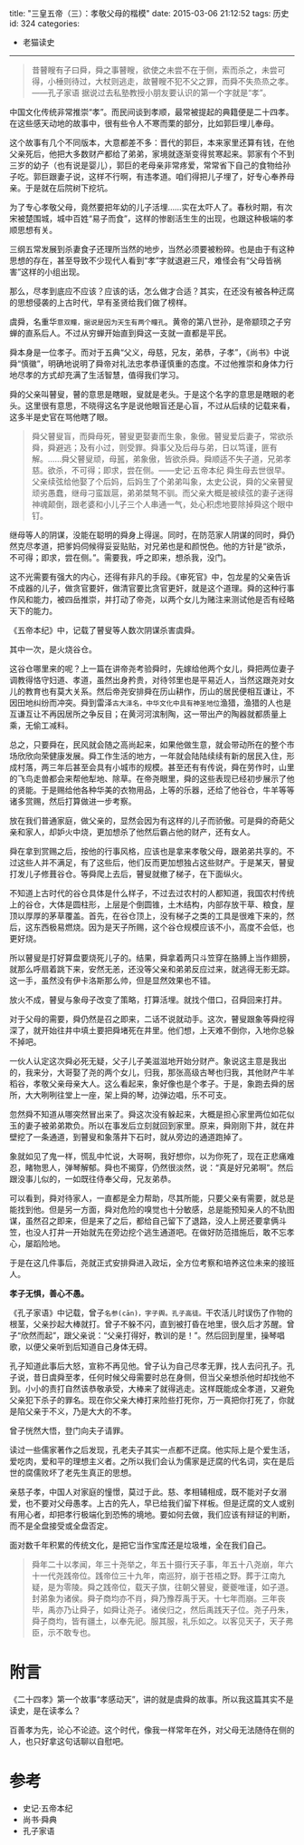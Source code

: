 title: "三皇五帝（三）：孝敬父母的楷模"
date: 2015-03-06 21:12:52
tags: 历史
id: 324
categories:
  - 老猫读史
---

> 昔瞽瞍有子曰舜，舜之事瞽瞍，欲使之未尝不在于侧，索而杀之，未尝可得，小棰则待过，大杖则逃走，故瞽瞍不犯不父之罪，而舜不失烝烝之孝。——孔子家语
据说过去私塾教授小朋友要认识的第一个字就是“孝”。

中国文化传统非常推崇“孝”。而民间谈到孝顺，最常被提起的典籍便是二十四孝。在这些感天动地的故事中，很有些令人不寒而栗的部分，比如郭巨埋儿奉母。

这个故事有几个不同版本，大意都差不多：晋代的郭巨，本来家里还算有钱，在他父亲死后，他把大多数财产都给了弟弟，家境就逐渐变得贫寒起来。郭家有个不到三岁的幼子（也有说是婴儿），郭巨的老母亲非常疼爱，常常省下自己的食物给孙子吃。郭巨跟妻子说，这样不行啊，有违孝道。咱们得把儿子埋了，好专心奉养母亲。于是就在后院树下挖坑。

为了专心孝敬父母，竟然要把年幼的儿子活埋……实在太吓人了。春秋时期，有次宋被楚围城，城中百姓“易子而食”，这样的惨剧活生生的出现，也跟这种极端的孝顺思想有关。

三纲五常发展到杀妻食子还理所当然的地步，当然必须要被粉碎。也是由于有这种思想的存在，甚至导致不少现代人看到“孝”字就退避三尺，难怪会有“父母皆祸害”这样的小组出现。

那么，尽孝到底应不应该？应该的话，怎么做才合适？其实，在还没有被各种迂腐的思想侵袭的上古时代，早有圣贤给我们做了榜样。

<!--more-->

虞舜，名重华`意双瞳，据说是因为天生有两个瞳孔`。黄帝的第八世孙，是帝颛顼之子穷蝉的直系后人。不过从穷蝉开始直到舜这一支就一直都是平民。

舜本身是一位孝子。而对于五典“父义，母慈，兄友，弟恭，子孝”，《尚书》中说舜“慎徽”，明确地说明了舜帝对礼法忠孝恭谨慎重的态度。不过他推崇和身体力行地尽孝的方式却充满了生活智慧，值得我们学习。

舜的父亲叫瞽叟，瞽的意思是瞎眼，叟就是老头。于是这个名字的意思是瞎眼的老头。这里很有意思，不晓得这名字是说他眼盲还是心盲，不过从后续的记载来看，这多半是史官在骂他瞎了眼。
> 舜父瞽叟盲，而舜母死，瞽叟更娶妻而生象，象傲。瞽叟爱后妻子，常欲杀舜，舜避逃；及有小过，则受罪。舜事父及后母与弟，日以笃谨，匪有解。……舜父瞽叟顽，母嚚，弟象傲，皆欲杀舜。舜顺适不失子道，兄弟孝慈。欲杀，不可得；即求，尝在侧。——史记·五帝本纪
舜生母去世很早。父亲续弦给他娶了个后妈，后妈生了个弟弟叫象，太史公说，舜的父亲瞽叟顽劣愚蠢，继母刁蛮跋扈，弟弟桀骜不驯。而父亲大概是被续弦的妻子迷得神魂颠倒，跟老婆和小儿子三个人串通一气，处心积虑地要除掉舜这个眼中钉。

继母等人的阴谋，没能在聪明的舜身上得逞。同时，在防范家人阴谋的同时，舜仍然克尽孝道，把爹妈伺候得妥妥贴贴，对兄弟也是和颜悦色。他的方针是“欲杀，不可得；即求，尝在侧。”。需要我，呼之即来，想杀我，没门。

这不光需要有强大的内心，还得有非凡的手段。《审死官》中，包龙星的父亲告诉不成器的儿子，做贪官要奸，做清官要比贪官更奸，就是这个道理。舜的这种行事作风和能力，被四岳推崇，并打动了帝尧，以两个女儿为赌注来测试他是否有经略天下的能力。

《五帝本纪》中，记载了瞽叟等人数次阴谋杀害虞舜。

其中一次，是火烧谷仓。

这谷仓哪里来的呢？上一篇在讲帝尧考验舜时，先嫁给他两个女儿，舜把两位妻子调教得恪守妇道、孝道，虽然出身矜贵，对待邻里也是平易近人，当然这跟尧对女儿的教育也有莫大关系。然后帝尧安排舜在历山耕作，历山的居民便相互谦让，不因田地纠纷而冲突。舜到雷泽`古大泽名，中华文化中具有神圣地位`渔猎，渔猎的人也是互谦互让不再因居所之争反目；在黄河河滨制陶，这一带出产的陶器就都质量上乘，无偷工减料。

总之，只要舜在，民风就会随之高尚起来，如果他做生意，就会带动所在的整个市场欣欣向荣健康发展。舜工作生活的地方，一年就会陆陆续续有新的居民入住，形成村落，两三年后甚至会具有小城市的规模。甚至还有有传说，舜在劳作时，山里的飞鸟走兽都会来帮他犁地、除草。在帝尧眼里，舜的这些表现已经初步展示了他的贤能。于是赐给他各种华美的衣物用品，上等的乐器，还给了他谷仓，牛羊等等诸多赏赐，然后打算做进一步考察。

放在我们普通家庭，做父亲的，显然会因为有这样的儿子而骄傲。可是舜的奇葩父亲和家人，却妒火中烧，更加想杀了他然后霸占他的财产，还有女人。

舜在拿到赏赐之后，按他的行事风格，应该也是拿来孝敬父母，跟弟弟共享的。不过这些人并不满足，有了这些后，他们反而更加想独占这些财产。于是某天，瞽叟打发儿子修葺谷仓。等舜爬上去后，瞽叟就撤了梯子，在下面纵火。

不知道上古时代的谷仓具体是什么样子，不过去过农村的人都知道，我国农村传统上的谷仓，大体是圆柱形，上层是个倒圆锥，土木结构，内部存放干草、粮食，屋顶以厚厚的茅草覆盖。首先，在谷仓顶上，没有梯子之类的工具是很难下来的，然后，这东西极易燃烧。因为是天子所赐，这个谷仓规模应该不小，高度不会低，也更好烧。

所以瞽叟是打好算盘要烧死儿子的。结果，舜拿着两只斗笠穿在胳膊上当作翅膀，就那么呼扇着跳下来，安然无恙，还没等父亲和弟弟反应过来，就逃得无影无踪。这一手，虽然没有伊卡洛斯那么帅，但是显然效果也不错。

放火不成，瞽叟与象母子改变了策略，打算活埋。就找个借口，召舜回来打井。

对于父母的需要，舜仍然是召之即来，二话不说就动手。这次，瞽叟跟象等舜挖得深了，就开始往井中填土要把舜堵死在井里。他们想，上天难不倒你，入地你总躲不掉吧。

一伙人认定这次舜必死无疑，父子儿子美滋滋地开始分财产。象说这主意是我出的，我来分，大哥娶了尧的两个女儿，归我，那张高级古琴也归我，其他财产牛羊稻谷，孝敬父亲母亲大人。这么看起来，象好像也是个孝子。于是，象跑去舜的居所，大大咧咧往堂上一座，架上舜的琴，边弹边唱，乐不可支。

忽然舜不知道从哪突然冒出来了。舜这次没有躲起来，大概是担心家里两位如花似玉的妻子被弟弟欺负。所以在事发后立刻就回到家里。原来，舜刚刚下井，就在井壁挖了一条通道，到瞽叟和象落井下石时，就从旁边的通道跑掉了。

象就如见了鬼一样，慌乱中忙说，大哥啊，我好想你，以为你死了，现在正悲痛难忍，睹物思人，弹琴解郁。舜也不揭穿，仍然很淡然，说：“真是好兄弟啊”。然后跟没事儿似的，一如既往侍奉父母，兄友弟恭。

可以看到，舜对待家人，一直都是全力帮助，尽其所能，只要父亲有需要，就总是能找到他。但是另一方面，舜对危险的嗅觉也十分敏感，总是能预知亲人的不轨图谋，虽然召之即来，但是来了之后，都给自己留下了退路，没人上房还要拿俩斗笠，也没人打井一开始就先在旁边挖个逃生通道吧。在做好防范措施后，敢不忘孝心，屡蹈险地。

于是在这几件事后，尧就正式安排舜进入政坛，全方位考察和培养这位未来的接班人。

**孝子无惧，善心不愚。**

《孔子家语》中记载，曾子`名参(cān)，字子舆。孔子高徒。`干农活儿时误伤了作物的根茎，父亲抄起大棒就打。曾子不躲不闪，直到被打昏在地里，很久后才苏醒。曾子“欣然而起”，跟父亲说：“父亲打得好，教训的是！”。然后回到屋里，操琴唱歌，以便父亲听到后知道自己身体无碍。

孔子知道此事后大怒，宣称不再见他。曾子认为自己尽孝无罪，找人去问孔子。孔子说，昔日虞舜至孝，任何时候父母需要时总在身侧，但当父亲想杀他时却找他不到。小小的责打自然该恭敬承受，大棒来了就得逃走。这样既能成全孝道，又避免父亲犯下杀子的罪名。现在你父亲大棒打来险些打死你，万一真把你打死了，你就是陷父亲于不义，乃是大大的不孝。

曾子恍然大悟，登门向夫子请罪。

读过一些儒家著作之后发现，孔老夫子其实一点都不迂腐。他实际上是个爱生活，爱吃肉，爱和平的理想主义者。之所以我们会认为儒家是迂腐的代名词，实在是后世的腐儒败坏了老先生真正的思想。

亲慈子孝，中国人对家庭的憧憬，莫过于此。慈、孝相辅相成，既不能对子女溺爱，也不要对父母愚孝。上古的先人，早已给我们留下样板。但是迂腐的文人或别有用心者，却把孝行极端化到恐怖的境地。要如何去做，我们应该有辩证的判断，而不是全盘接受或全盘否定。

面对数千年积累的传统文化，是把它当作宝库还是垃圾堆，全在我们自己。
> 舜年二十以孝闻，年三十尧举之，年五十摄行天子事，年五十八尧崩，年六十一代尧践帝位。践帝位三十九年，南巡狩，崩于苍梧之野。葬于江南九疑，是为零陵。舜之践帝位，载天子旗，往朝父瞽叟，夔夔唯谨，如子道。封弟象为诸侯。舜子商均亦不肖，舜乃豫荐禹于天。十七年而崩。三年丧毕，禹亦乃让舜子，如舜让尧子。诸侯归之，然后禹践天子位。尧子丹朱，舜子商均，皆有疆土，以奉先祀。服其服，礼乐如之。以客见天子，天子弗臣，示不敢专也。

# 附言

《二十四孝》第一个故事“孝感动天”，讲的就是虞舜的故事。所以我这篇其实不是读史，是在读孝么？

百善孝为先，论心不论迹。这个时代，像我一样常年在外，对父母无法随侍在侧的人，也只好拿这句话聊以自慰吧。

# 参考

*   史记·五帝本纪
*   尚书·舜典
*   孔子家语
